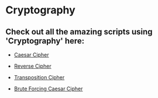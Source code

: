 # Cryptography

## Check out all the amazing scripts using 'Cryptography' here:

- [Caesar Cipher](https://github.com/prathimacode-hub/PyAlgo-Tree/tree/main/Cryptography/Caesar%20Cipher)

- [Reverse Cipher](https://github.com/prathimacode-hub/PyAlgo-Tree/tree/main/Cryptography/Reverse%20Cipher)

- [Transposition Cipher](https://github.com/prathimacode-hub/PyAlgo-Tree/tree/main/Cryptography/Transposition%20Cipher)

- [Brute Forcing Caesar Cipher](https://github.com/prathimacode-hub/PyAlgo-Tree/tree/main/Cryptography/Brute%20Forcing%20Caesar%20Cipher)
